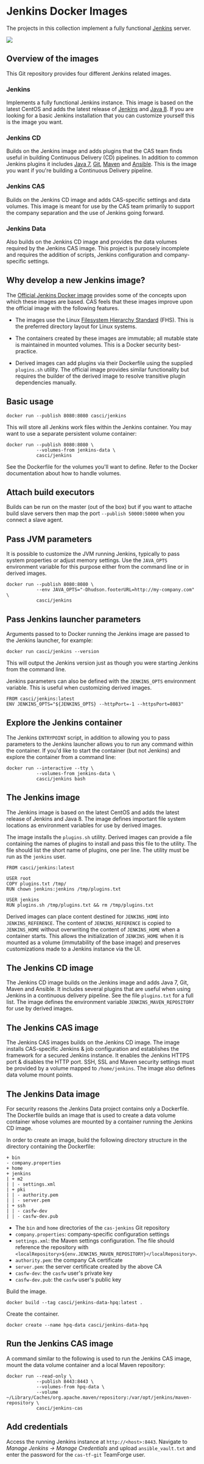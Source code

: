 # Jenkins Docker Images

The projects in this collection implement a fully functional [Jenkins](http://jenkins-ci.org/) server.

<img src="http://jenkins-ci.org/sites/default/files/jenkins_logo.png"/>

## Overview of the images

This Git repository provides four different Jenkins related images.

### Jenkins
Implements a fully functional Jenkins instance. This image is based on the latest CentOS and adds the latest release of [Jenkins](http://jenkins-ci.org/) and [Java 8](http://openjdk.java.net). If you are looking for a basic Jenkins installation that you can customize yourself this is the image you want.

### Jenkins CD
Builds on the Jenkins image and adds plugins that the CAS team finds useful in building Continuous Delivery (CD) pipelines. In addition to common Jenkins plugins it includes [Java 7](http://openjdk.java.net), [Git](http://www.git-scm.com), [Maven](https://maven.apache.org) and [Ansible](http://www.ansible.com). This is the image you want if you're building a Continuous Delivery pipeline.

### Jenkins CAS
Builds on the Jenkins CD image and adds CAS-specific settings and data volumes. This image is meant for use by the CAS team primarily to support the company separation and the use of Jenkins going forward.

### Jenkins Data
Also builds on the Jenkins CD image and provides the data volumes required by the Jenkins CAS image. This project is purposely incomplete and requires the addition of scripts, Jenkins configuration and company-specific settings.

## Why develop a new Jenkins image?

The [Official Jenkins Docker image](https://github.com/jenkinsci/docker) provides some of the concepts upon which these images are based. CAS feels that these images improve upon the official image with the following features.

* The images use the Linux [Filesystem Hierarchy Standard](https://en.wikipedia.org/wiki/Filesystem_Hierarchy_Standard) (FHS). This is the preferred directory layout for Linux systems.

* The containers created by these images are immutable; all mutable state is maintained in mounted volumes. This is a Docker security best-practice.

* Derived images can add plugins via their Dockerfile using the supplied `plugins.sh` utility. The official image provides similar functionality but requires the builder of the derived image to resolve transitive plugin dependencies manually.

## Basic usage

	docker run --publish 8080:8080 casci/jenkins

This will store all Jenkins work files within the Jenkins container. You may want to use a separate persistent volume container:

	docker run --publish 8080:8080 \
               --volumes-from jenkins-data \
               casci/jenkins

See the Dockerfile for the volumes you'll want to define. Refer to the Docker documentation about how to handle volumes.

## Attach build executors

Builds can be run on the master (out of the box) but if you want to attache build slave servers then map the port `--publish 50000:50000` when you connect a slave agent.

## Pass JVM parameters

It is possible to customize the JVM running Jenkins, typically to pass system properties or adjust memory settings. Use the `JAVA_OPTS` environment variable for this purpose either from the command line or in derived images.

	docker run --publish 8080:8080 \
	           --env JAVA_OPTS="-Dhudson.footerURL=http://my-company.com" \
	           casci/jenkins

## Pass Jenkins launcher parameters

Arguments passed to to Docker running the Jenkins image are passed to the Jenkins launcher, for example:

	docker run casci/jenkins --version

This will output the Jenkins version just as though you were starting Jenkins from the command line.

Jenkins parameters can also be defined with the `JENKINS_OPTS` environment variable. This is useful when customizing derived images.

	FROM casci/jenkins:latest
	ENV JENKINS_OPTS="${JENKINS_OPTS} --httpPort=-1 --httpsPort=8083"

## Explore the Jenkins container

The Jenkins `ENTRYPOINT` script, in addition to allowing you to pass parameters to the Jenkins launcher allows you to run any command within the container. If you'd like to start the container (but not Jenkins) and explore the container from a command line:

	docker run --interactive --tty \
	           --volumes-from jenkins-data \
	           casci/jenkins bash

## The Jenkins image

The Jenkins image is based on the latest CentOS and adds the latest release of Jenkins and Java 8. The image defines important file system locations as environment variables for use by derived images.

The image installs the `plugins.sh` utility. Derived images can provide a file containing the names of plugins to install and pass this file to the utility. The file should list the short name of plugins, one per line. The utility must be run as the `jenkins` user.

	FROM casci/jenkins:latest

	USER root
	COPY plugins.txt /tmp/
	RUN chown jenkins:jenkins /tmp/plugins.txt

	USER jenkins
	RUN plugins.sh /tmp/plugins.txt && rm /tmp/plugins.txt

Derived images can place content destined for `JENKINS_HOME` into `JENKINS_REFERENCE`. The content of `JENKINS_REFERENCE` is copied to `JENKINS_HOME` without overwriting the content of `JENKINS_HOME` when a container starts. This allows the initialization of `JENKINS_HOME` when it is mounted as a volume (immutability of the base image) and preserves customizations made to a Jenkins instance via the UI.

## The Jenkins CD image

The Jenkins CD image builds on the Jenkins image and adds Java 7, Git, Maven and Ansible. It includes several plugins that are useful when using Jenkins in a continuous delivery pipeline. See the file `plugins.txt` for a full list. The image defines the environment variable `JENKINS_MAVEN_REPOSITORY` for use by derived images.

## The Jenkins CAS image

The Jenkins CAS images builds on the Jenkins CD image. The image installs CAS-specific Jenkins & job configuration and establishes the framework for a secured Jenkins instance. It enables the Jenkins HTTPS port & disables the HTTP port. SSH, SSL and Maven security settings must be provided by a volume mapped to `/home/jenkins`. The image also defines data volume mount points.

## The Jenkins Data image

For security reasons the Jenkins Data project contains only a Dockerfile. The Dockerfile builds an image that is used to create a data volume container whose volumes are mounted by a container running the Jenkins CD image.

In order to create an image, build the following directory structure in the directory containing the Dockerfile:

    + bin
    - company.properties
    + home
    + jenkins
    | + m2
    | | - settings.xml
    | + pki
    | | - authority.pem
    | | - server.pem
    | + ssh
    | | - casfw-dev
    | | - casfw-dev.pub

* The `bin` and `home` directories of the `cas-jenkins` Git repository
* `company.properties`: company-specific configuration settings
* `settings.xml`: the Maven settings configuration. The file should reference the repository with `<localRepository>${env.JENKINS_MAVEN_REPOSITORY}</localRepository>`.
* `authority.pem`: the company CA certificate
* `server.pem`: the server certificate created by the above CA
* `casfw-dev`: the `casfw` user's private key
* `casfw-dev.pub`: the `casfw` user's public key

Build the image.

	docker build --tag casci/jenkins-data-hpq:latest .

Create the container.

	docker create --name hpq-data casci/jenkins-data-hpq

## Run the Jenkins CAS image

A command similar to the following is used to run the Jenkins CAS image, mount the data volume container and a local Maven repository:

	docker run --read-only \
			   --publish 8443:8443 \
			   --volumes-from hpq-data \
			   --volume ~/Library/Caches/org.apache.maven/repository:/var/opt/jenkins/maven-repository \
			   casci/jenkins-cas

## Add credentials

Access the running Jenkins instance at `http://<host>:8443`. Navigate to *Manage Jenkins → Manage Credentials* and upload `ansible_vault.txt` and enter the password for the `cas-tf-git` TeamForge user.
